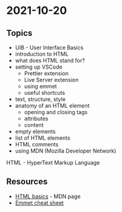 # 2021-10-20

## Topics

- UIB - User Interface Basics
- introduction to HTML
- what does HTML stand for?
- setting up VSCode
  - Prettier extension
  - Live Server extension
  - using emmet
  - useful shortcuts
- text, structure, style
- anatomy of an HTML element
    - opening and closing tags
    - attributes
    - content
- empty elements
- list of HTML elements
- HTML comments
- using MDN (Mozilla Developer Network)


HTML - HyperText Markup Language


## Resources

- [HTML basics](https://developer.mozilla.org/en-US/docs/Learn/Getting_started_with_the_web/HTML_basics) - MDN page
- [Emmet cheat sheet](https://docs.emmet.io/cheat-sheet/)